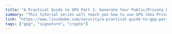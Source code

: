 ```yaml
---
title: "A Practical Guide to GPG Part 1: Generate Your Public/Private Key Pair"
summary: "This tutorial series will teach you how to use GPG (Gnu Privacy Guard) in the Linux terminal, so you will be able to send encrypted email messages and digitally sign documents. Part2 and Part3 can be found at the end of Part1."
link: "https://www.linuxbabe.com/security/a-practical-guide-to-gpg-part-1-generate-your-keypair"
tags: ["gpg", "signature", "crypto"]
---
```

